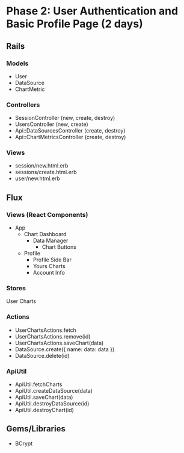 # Phase 2: User Authentication and Basic Profile Page (2 days)

## Rails
### Models
* User
* DataSource
* ChartMetric

### Controllers
* SessionController (new, create, destroy)
* UsersController (new, create)
* Api::DataSourcesController (create, destroy)
* Api::ChartMetricsController (create, destroy)

### Views
* session/new.html.erb
* sessions/create.html.erb
* user/new.html.erb

## Flux
### Views (React Components)
* App
  * Chart Dashboard
    * Data Manager
      * Chart Buttons
  * Profile
    * Profile Side Bar
    * Yours Charts
    * Account Info

### Stores
User Charts

### Actions
* UserChartsActions.fetch
* UserChartsActions.remove(id)
* UserChartsActions.saveChart(data)
* DataSource.create({ name: data: data })
* DataSource.delete(id)

### ApiUtil
* ApiUtil.fetchCharts
* ApiUtil.createDataSource(data)
* ApiUtil.saveChart(data)
* ApiUtil.destroyDataSource(id)
* ApiUtil.destroyChart(id)


## Gems/Libraries
* BCrypt
